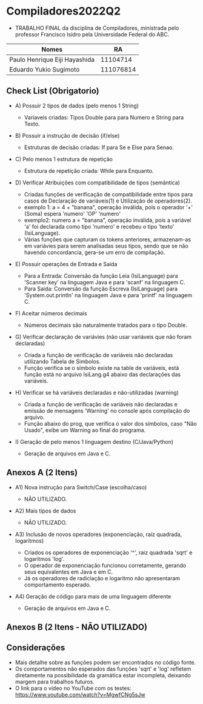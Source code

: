 # Compiladores2022Q2
- TRABALHO FINAL da disciplina de Compiladores, ministrada pelo professor Francisco Isidro pela Universidade Federal do ABC.

| Nomes                         | RA        |
| ------------------------------| ----------|
| Paulo Henrique Eiji Hayashida | 11104714  |
| Eduardo Yukio Sugimoto        | 111076814 |
        
## Check List (Obrigatorio)       
- A) Possuir 2 tipos de dados (pelo menos 1 String)
  - Variaveis criadas: Tipos Double para para Numero e String para Texto.
  
- B) Possuir a instrução de decisão (if/else)
  - Estruturas de decisão criadas: If para Se e Else para Senao.
        
- C) Pelo menos 1 estrutura de repetição 
  - Estrutura de repetição criada: While para Enquanto.
  
- D) Verificar Atribuições com compatibilidade de tipos (semântica)
  -  Criadas funções de verificação de compatibilidade entre tipos para casos de Declaração de variáveis(1) e Utilização de operadores(2).
  -  exemplo 1: a = 4 + "banana", operação inválida, pois o operador '+' (Soma) espera 'numero' 'OP' 'numero'
  -  exemplo2: numero a = "banana", operação inválida, pois a variável 'a' foi declarada como tipo 'numero' e recebeu o tipo 'texto' (IsiLanguage).
  -  Várias funções que capturam os tokens anteriores, armazenam-as em variávies para serem analisadas seus tipos, sendo que se não havendo concordancia, gera-se um erro de compilação.
  
- E) Possuir operações de Entrada e Saída
  - Para a Entrada: Conversão da função Leia (IsiLanguage) para 'Scanner key' na linguagem Java e para 'scanf' na linguagem C.
  - Para Saída: Conversão da função Escreva (IsiLanguage) para 'System.out.println' na linguagem Java e para 'printf' na linguagem C.
 
- F) Aceitar números decimais
  - Números decimais são naturalmente tratados para o tipo Double.
   
- G) Verificar declaração de variávies (não usar variáveis que não foram declaradas)
  - Criada a função de verificação  de variáveis não declaradas utilizando Tabela de Simbolos.
  - Função verifica se o símbolo existe na table de variáveis, está função está no arquivo IsiLang.g4 abaixo das declarações das variáveis.
        
- H) Verificar se há variáveis declaradas e não-utilizadas (warning)
  - Criada a função de verificação de variáveis não declaradas e emissão de mensagens 'Warning' no console após compilação do arquivo.
  - Função abaixo do prog, que verifica o valor dos símbolos, caso "Não Usado", exibe um Warning ao final do programa.
  
- I) Geração de pelo menos 1 linguagem destino (C/Java/Python)
  - Geração de arquivos em Java e C.
  
## Anexos A (2 Itens)
- A1) Nova instrução para Switch/Case (escolha/caso)
  - NÃO UTILIZADO. 
  
- A2) Mais tipos de dados
  - NÃO UTILIZADO. 
  
- A3) Inclusão de novos operadores (exponenciação, raiz quadrada, logaritmos)
  - Criados os operadores de exponenciação '^', raiz quadrada 'sqrt'  e logaritmos 'log'.
  - O operador de exponenciação funcionou corretamente, gerando seus equivalentes em Java e em C.
  - Já os operadores de radiciação e logaritmo não apresentaram comportamento esperado.
 
- A4) Geração de código para mais de uma linguagem diferente
  - Geração de arquivos em Java e C. 

## Anexos B (2 Itens - NÃO UTILIZADO)

## Considerações
- Mais detalhe sobre as funções podem ser encontrados no código fonte.
- Os comportamentos não esperados das funções 'sqrt' e 'log' refletem diretamente na possibilidade da gramática estar incompleta, deixando margem para trabalhos futuros.
- O link para o vídeo no YouTube com os testes: https://www.youtube.com/watch?v=MgwfCNg5sJw
